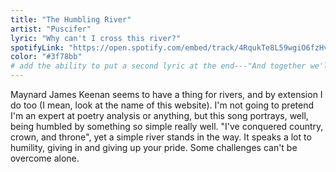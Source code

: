 ```yaml
---
title: "The Humbling River"
artist: "Puscifer"
lyric: "Why can't I cross this river?"
spotifyLink: "https://open.spotify.com/embed/track/4RqukTe8L59wgiO6fzHvzf"
color: "#3f78bb"
# add the ability to put a second lyric at the end---"And together we'll cross the river"
---
```


Maynard James Keenan seems to have a thing for rivers, and by extension I do too (I mean, look at the name of this website). I'm not going to pretend I'm an expert at poetry analysis or anything, but this song portrays, well, being humbled by something so simple really well. "I've conquered country, crown, and throne", yet a simple river stands in the way. It speaks a lot to humility, giving in and giving up your pride. Some challenges can't be overcome alone.
